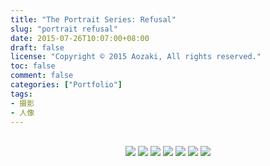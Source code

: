 ```yaml
---
title: "The Portrait Series: Refusal"
slug: "portrait refusal"
date: 2015-07-26T10:07:00+08:00
draft: false
license: "Copyright © 2015 Aozaki, All rights reserved."
toc: false
comment: false
categories: ["Portfolio"]
tags: 
- 摄影
- 人像
---
```


<br>
<div align="center">
    <img src="https://img.aozaki.cc/portfolio/20150726_0001.jpg">
    <img src="https://img.aozaki.cc/portfolio/20150726_0002.jpg">
    <img src="https://img.aozaki.cc/portfolio/20150726_0003.jpg">
    <img src="https://img.aozaki.cc/portfolio/20150726_0004.jpg">
    <img src="https://img.aozaki.cc/portfolio/20150726_0006.jpg">
    <img src="https://img.aozaki.cc/portfolio/20150726_0007.jpg">
    <img src="https://img.aozaki.cc/portfolio/20150726_0008.jpg">
</div>

<!--
    Nikon D800
    Nikon AF-S NIKKOR 28mm f/1.8G
    Nikon AF-S NIKKOR 85mm f/1.8G
-->
